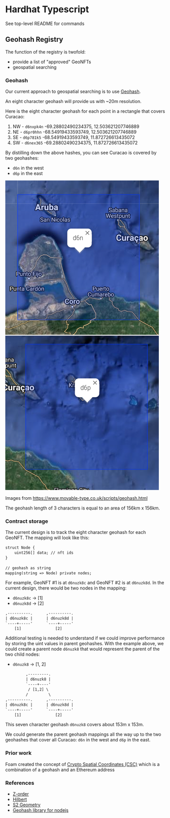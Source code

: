 # Hardhat Typescript

See top-level README for commands

## Geohash Registry

The function of the registry is twofold:

* provide a list of "approved" GeoNFTs
* geospatial searching

### Geohash

Our current approach to geospatial searching is to use [Geohash](https://en.wikipedia.org/wiki/Geohash).

An eight character geohash will provide us with ~20m resolution.

Here is the eight character geohash for each point in a rectangle that covers Curacao:

1) NW - `d6nxpk4n` -69.28802490234375, 12.503621207746889
2) NE - `d6pr0hhn` -68.54919433593749, 12.503621207746889
3) SE - `d6p781k5` -68.54919433593749, 11.872726613435072
4) SW - `d6nex365` -69.28802490234375, 11.872726613435072

By distilling down the above hashes, you can see Curacao is covered by two geohashes:

* `d6n` in the west
* `d6p` in the east

![d6n.png](assets/d6n.png)
![d6p.png](assets/d6p.png)

Images from <https://www.movable-type.co.uk/scripts/geohash.html>

The geohash length of 3 characters is equal to an area of 156km x 156km.

### Contract storage

The current design is to track the eight character geohash for each GeoNFT. The mapping will look like this:

```solidity
struct Node {
    uint256[] data; // nft ids
}

// geohash as string
mapping(string => Node) private nodes;
```

For example, GeoNFT #1 is at `d6nuzk8c` and GeoNFT #2 is at `d6nuzk8d`. In the current design, there would be two nodes in the mapping:

* `d6nuzk8c` -> [1]
* `d6nuzk8d` -> [2]

```text
,----------.      ,----------.
| d6nuzk8c |      | d6nuzk8d |
`----+-----'      `----+-----'
    [1]               [2]
```

Additional testing is needed to understand if we could improve performance by storing the uint values in parent geohashes. With the example above, we could create a parent node `d6nuzk8` that would represent the parent of the two child nodes:

* `d6nuzk8` -> [1, 2]

```text
         ,---------.
         | d6nuzk8 |
         `----+----'
          / [1,2] \
         /         \
,----------.      ,----------.
| d6nuzk8c |      | d6nuzk8d |
`----+-----'      `----+-----'
    [1]               [2]
```

This seven character geohash `d6nuzk8` covers about 153m x 153m.

We could generate the parent geohash mappings all the way up to the two geohashes that cover all Curacao:
`d6n` in the west and `d6p` in the east.

### Prior work

Foam created the concept of [Crypto Spatial Coordinates (CSC)](https://blog.foam.space/crypto-spatial-coordinates-fe0527816506) which is a combination of a geohash and an Ethereum address

### References
* [Z-order](https://en.wikipedia.org/wiki/Z-order_curve)
* [Hilbert](https://en.wikipedia.org/wiki/Hilbert_curve)
* [S2 Geometry](https://s2geometry.io/devguide/s2cell_hierarchy.html)
* [Geohash library for nodejs](https://github.com/sunng87/node-geohash)